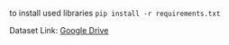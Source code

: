 
to install used libraries
`pip install -r requirements.txt`

Dataset Link: [Google Drive](https://drive.google.com/drive/folders/1zzSJdaBC257XPMVFmGjKJ6cDXwbMb-fp?usp=sharing)